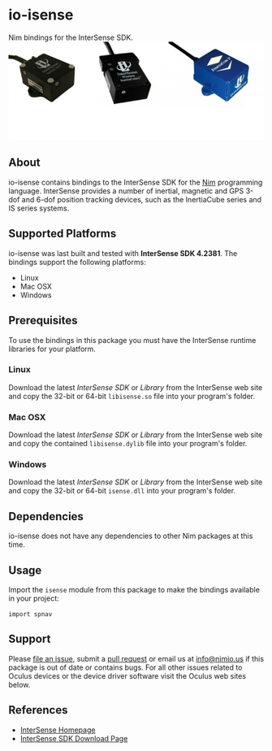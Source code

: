 # io-isense

Nim bindings for the InterSense SDK.
![io-isense Logo](logo.png)


## About

io-isense contains bindings to the InterSense SDK for the
[Nim](http://nim-lang.org) programming language. InterSense provides a number of
inertial, magnetic and GPS 3-dof and 6-dof position tracking devices, such as
the InertiaCube series and IS series systems.


## Supported Platforms

io-isense was last built and tested with **InterSense SDK 4.2381**. The bindings
support the following platforms:

- Linux
- Mac OSX
- Windows


## Prerequisites

To use the bindings in this package you must have the InterSense runtime
libraries for your platform.

### Linux

Download the latest *InterSense SDK* or *Library* from the InterSense web
site and copy the 32-bit or 64-bit `libisense.so` file into your program's
folder.

### Mac OSX

Download the latest *InterSense SDK* or *Library* from the InterSense web
site and copy the contained `libisense.dylib` file into your program's folder.

### Windows

Download the latest *InterSense SDK* or *Library* from the InterSense web
site and copy the 32-bit or 64-bit `isense.dll` into your program's folder.


## Dependencies

io-isense does not have any dependencies to other Nim packages at this time.


## Usage

Import the `isense` module from this package to make the bindings available in your project:

```Nimrod
import spnav
```

## Support

Please [file an issue](https://github.com/nimious/io-isense/issues), submit a
[pull request](https://github.com/nimious/io-isense/pulls?q=is%3Aopen+is%3Apr)
or email us at info@nimio.us if this package is out of date or contains bugs.
For all other issues related to Oculus devices or the device driver software
visit the Oculus web sites below.


## References

- [InterSense Homepage](https://www.intersense.com)
- [InterSense SDK Download Page](https://http://www.intersense.com/pages/33/154/)
